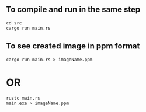 ## To compile and run in the same step 
    cd src
    cargo run main.rs

## To see created image in ppm format
    cargo run main.rs > imageName.ppm
# OR 
    rustc main.rs  
    main.exe > imageName.ppm